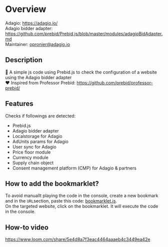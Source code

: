 # Overview
Adagio: https://adagio.io/  
Adagio bidder adapter: https://github.com/prebid/Prebid.js/blob/master/modules/adagioBidAdapter.md   
Maintainer: opronier@adagio.io  

## Description
📝 A simple js code using Prebid.js to check the configuration of a website using the Adagio bidder adapter  
❤️ Inspired from Professor Prebid: https://github.com/prebid/professor-prebid/  

## Features
Checks if followings are detected:  
- Prebid.js
- Adagio bidder adapter
- Localstorage for Adagio
- AdUnits params for Adagio
- User sync for Adagio
- Price floor module
- Currency module
- Supply chain object
- Consent management platform (CMP) for Adagio & partners

## How to add the bookmarklet?
To avoid manuallt playing the code in the console, create a new bookmark and in the `URL`section, paste this code: [bookmarklet.js](https://github.com/opradg/adagio-checker/blob/main/bookmarklet.js).  
On the targeted website, click on the bookmarklet. It will execute the code in the console.   

## How-to video
https://www.loom.com/share/5e4d8a7f3eac4464aaaeb4c3449ea42e
